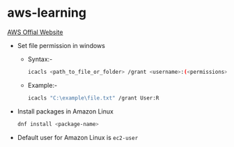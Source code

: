 # aws-learning

[AWS Offial Website](https://aws.amazon.com)

- Set file permission in windows

  - Syntax:-
    
    ```sh
    icacls <path_to_file_or_folder> /grant <username>:(<permissions>)
    ```

  - Example:-
  
    ```sh
    icacls "C:\example\file.txt" /grant User:R
    ```

- Install packages in Amazon Linux

  ```sh
  dnf install <package-name>
  ```

- Default user for Amazon Linux is `ec2-user`
